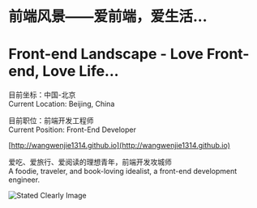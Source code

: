 # 前端风景——爱前端，爱生活...  
# Front-end Landscape - Love Front-end, Love Life...

目前坐标：中国-北京  
Current Location: Beijing, China

目前职位：前端开发工程师  
Current Position: Front-End Developer

[http://wangwenjie1314.github.io](http://wangwenjie1314.github.io)

爱吃、爱旅行、爱阅读的理想青年，前端开发攻城师  
A foodie, traveler, and book-loving idealist, a front-end development engineer.

![Stated Clearly Image](http://c.hiphotos.baidu.com/image/pic/item/0823dd54564e92584357a3e39e82d158ccbf4e5f.jpg)